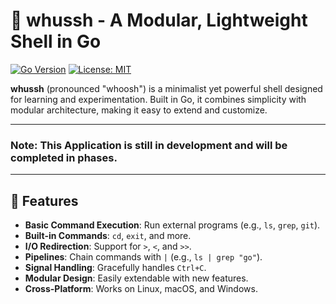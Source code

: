 # 🐚 whussh - A Modular, Lightweight Shell in Go

[![Go Version](https://img.shields.io/badge/Go-1.24%2B-blue)](https://golang.org/)
[![License: MIT](https://img.shields.io/badge/License-MIT-green)](LICENSE)

**whussh** (pronounced "whoosh") is a minimalist yet powerful shell designed for learning and experimentation. Built in Go, it combines simplicity with modular architecture, making it easy to extend and customize.

---
### Note: This Application is still in development and will be completed in phases.
---

## 🌟 Features

- **Basic Command Execution**: Run external programs (e.g., `ls`, `grep`, `git`).
- **Built-in Commands**: `cd`, `exit`, and more.
- **I/O Redirection**: Support for `>`, `<`, and `>>`.
- **Pipelines**: Chain commands with `|` (e.g., `ls | grep "go"`).
- **Signal Handling**: Gracefully handles `Ctrl+C`.
- **Modular Design**: Easily extendable with new features.
- **Cross-Platform**: Works on Linux, macOS, and Windows.

